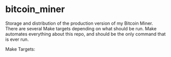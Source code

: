 # bitcoin_miner
Storage and distribution of the production version of my Bitcoin Miner. There are several Make targets depending on what should be run. Make automates everything about this repo, and should be the only command that is ever run.

Make Targets:
